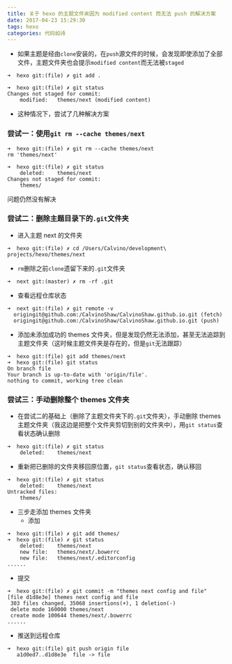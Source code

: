 ```yaml
---
title: 关于 hexo 的主题文件夹因为 modified content 而无法 push 的解决方案
date: 2017-04-23 15:29:30
tags: hexo
categories: 代码如诗
---
```


- 如果主题是经由`clone`安装的，在`push`源文件的时候，会发现即使添加了全部文件，主题文件夹也会提示`modified content`而无法被`staged`
```
➜  hexo git:(file) ✗ git add .
```
```
➜  hexo git:(file) ✗ git status
Changes not staged for commit:
	modified:   themes/next (modified content)
```

- 这种情况下，尝试了几种解决方案

### 尝试一：使用`git rm --cache themes/next`

```
➜  hexo git:(file) ✗ git rm --cache themes/next
rm 'themes/next'
```
```
➜  hexo git:(file) ✗ git status
	deleted:    themes/next
Changes not staged for commit:
	themes/
```
问题仍然没有解决

### 尝试二：删除主题目录下的`.git`文件夹

- 进入主题 next 的文件夹
```
➜  hexo git:(file) ✗ cd /Users/Calvino/development\      projects/hexo/themes/next 
```

- `rm`删除之前`clone`遗留下来的`.git`文件夹
```
➜  next git:(master) ✗ rm -rf .git
```

- 查看远程仓库状态
```
➜  next git:(file) ✗ git remote -v
  origingit@github.com:/CalvinoShaw/CalvinoShaw.github.io.git (fetch)
  origingit@github.com:/CalvinoShaw/CalvinoShaw.github.io.git (push)
```

- 添加未添加成功的 themes 文件夹，但是发现仍然无法添加，甚至无法追踪到主题文件夹（这时候主题文件夹是存在的，但是`git`无法跟踪）
```
➜  hexo git:(file) git add themes/next                          
➜  hexo git:(file) git status
On branch file
Your branch is up-to-date with 'origin/file'.
nothing to commit, working tree clean
```

### 尝试三：手动删除整个 themes 文件夹

- 在尝试二的基础上（删除了主题文件夹下的`.git`文件夹），手动删除 themes 主题文件夹（我这边是把整个文件夹剪切到别的文件夹中），用`git status`查看状态确认删除
```
➜  hexo git:(file) ✗ git status
	deleted:    themes/next
```

- 重新把已删除的文件夹移回原位置，`git status`查看状态，确认移回
```
➜  hexo git:(file) ✗ git status
	deleted:    themes/next
Untracked files:
	themes/
```

- 三步走添加 themes 文件夹
  - 添加
```
➜  hexo git:(file) ✗ git add themes/
➜  hexo git:(file) ✗ git status
	deleted:    themes/next
	new file:   themes/next/.bowerrc
	new file:   themes/next/.editorconfig
......
```
- 提交
```
➜  hexo git:(file) ✗ git commit -m "themes next config and file"
[file d1d8e3e] themes next config and file
 303 files changed, 35068 insertions(+), 1 deletion(-)
 delete mode 160000 themes/next
 create mode 100644 themes/next/.bowerrc
......
```
- 推送到远程仓库
```
➜  hexo git:(file) git push origin file
   a1d0ed7..d1d8e3e  file -> file
```